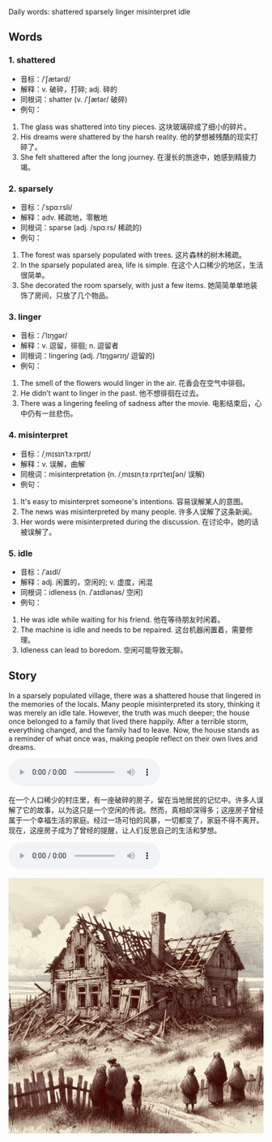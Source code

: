 Daily words: shattered sparsely linger misinterpret idle

## Words
### 1. shattered
- 音标：/ˈʃætərd/ <span style="cursor: pointer;" onclick="document.getElementById('audio-player-1').play()"><i class="fas fa-volume-up"></i></span>
<audio id="audio-player-1" src="audios/words/shattered.mp3" style="display:none;"></audio>
- 解释：v. 破碎，打碎; adj. 碎的
- 同根词：shatter (v. /ˈʃætər/ 破碎)
- 例句：
1. The glass was shattered into tiny pieces.  这块玻璃碎成了细小的碎片。
2. His dreams were shattered by the harsh reality.  他的梦想被残酷的现实打碎了。
3. She felt shattered after the long journey.  在漫长的旅途中，她感到精疲力竭。

### 2. sparsely
- 音标：/ˈspɑːrsli/ <span style="cursor: pointer;" onclick="document.getElementById('audio-player-2').play()"><i class="fas fa-volume-up"></i></span>
<audio id="audio-player-2" src="audios/words/sparsely.mp3" style="display:none;"></audio>
- 解释：adv. 稀疏地，零散地
- 同根词：sparse (adj. /spɑːrs/ 稀疏的)
- 例句：
1. The forest was sparsely populated with trees.  这片森林的树木稀疏。
2. In the sparsely populated area, life is simple.  在这个人口稀少的地区，生活很简单。
3. She decorated the room sparsely, with just a few items.  她简简单单地装饰了房间，只放了几个物品。

### 3. linger
- 音标：/ˈlɪŋɡər/ <span style="cursor: pointer;" onclick="document.getElementById('audio-player-3').play()"><i class="fas fa-volume-up"></i></span>
<audio id="audio-player-3" src="audios/words/linger.mp3" style="display:none;"></audio>
- 解释：v. 逗留，徘徊; n. 逗留者
- 同根词：lingering (adj. /ˈlɪŋɡərɪŋ/ 逗留的)
- 例句：
1. The smell of the flowers would linger in the air.  花香会在空气中徘徊。
2. He didn’t want to linger in the past.  他不想徘徊在过去。
3. There was a lingering feeling of sadness after the movie.  电影结束后，心中仍有一丝悲伤。

### 4. misinterpret
- 音标：/ˌmɪsɪnˈtɜːrprɪt/ <span style="cursor: pointer;" onclick="document.getElementById('audio-player-4').play()"><i class="fas fa-volume-up"></i></span>
<audio id="audio-player-4" src="audios/words/misinterpret.mp3" style="display:none;"></audio>
- 解释：v. 误解，曲解
- 同根词：misinterpretation (n. /ˌmɪsɪnˌtɜːrprɪˈteɪʃən/ 误解)
- 例句：
1. It's easy to misinterpret someone's intentions.  容易误解某人的意图。
2. The news was misinterpreted by many people.  许多人误解了这条新闻。
3. Her words were misinterpreted during the discussion.  在讨论中，她的话被误解了。

### 5. idle
- 音标：/ˈaɪdl/ <span style="cursor: pointer;" onclick="document.getElementById('audio-player-5').play()"><i class="fas fa-volume-up"></i></span>
<audio id="audio-player-5" src="audios/words/idle.mp3" style="display:none;"></audio>
- 解释：adj. 闲置的，空闲的; v. 虚度，闲混
- 同根词：idleness (n. /ˈaɪdlənəs/ 空闲)
- 例句：
1. He was idle while waiting for his friend.  他在等待朋友时闲着。
2. The machine is idle and needs to be repaired.  这台机器闲置着，需要修理。
3. Idleness can lead to boredom.  空闲可能导致无聊。

## Story
In a sparsely populated village, there was a shattered house that lingered in the memories of the locals. Many people misinterpreted its story, thinking it was merely an idle tale. However, the truth was much deeper; the house once belonged to a family that lived there happily. After a terrible storm, everything changed, and the family had to leave. Now, the house stands as a reminder of what once was, making people reflect on their own lives and dreams.

<audio controls>
  <source src="./audios/story/2024-08-14-english.mp3" type="audio/mpeg">
  你的浏览器不支持音频元素。
</audio>
  

在一个人口稀少的村庄里，有一座破碎的房子，留在当地居民的记忆中。许多人误解了它的故事，以为这只是一个空闲的传说。然而，真相却深得多；这座房子曾经属于一个幸福生活的家庭。经过一场可怕的风暴，一切都变了，家庭不得不离开。现在，这座房子成为了曾经的提醒，让人们反思自己的生活和梦想。

<audio controls>
  <source src="./audios/story/2024-08-14-chinese.mp3" type="audio/mpeg">
  你的浏览器不支持音频元素。
</audio>
  

![story](./images/2024-08-14.png)

